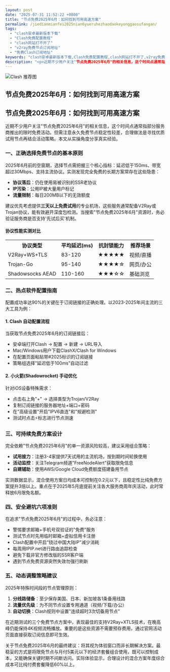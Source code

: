 ```yaml
---
layout: post
date: "2025-07-31 11:52:22 +0800"
title: "节点免费2025年6月：如何找到可用高速方案"
permalink: /jiedianmianfei2025nian6yueruhezhaodaokeyonggaosufangan/
tags:
  - "clash安卓最新版本下载"
  - "Clash免费配置教程"
  - "clash网站打不开了"
  - "v2ray免费节点订阅地址"
  - "免费Clash订阅地址"
keywords: "clash安卓最新版本下载,Clash免费配置教程,clash网站打不开了,v2ray免费节点订阅地址,免费Clash订阅地址"
description: "<p>近期不少用户关注"节点免费2025年6月"的相关信息，这个时间点通常指部分服务商推出的限时免费活动。但需注意永久免费节点稳定性较差，合理做法是寻找优质试用节点再结合活动策略。本文从实操角度分享真实经验。</p>"
---
```

![Clash 推荐图](https://clashjd.github.io/assets/img/tiktok机场推荐.png)

## 节点免费2025年6月：如何找到可用高速方案

<h2>节点免费2025年6月：如何找到可用高速方案</h2>
<p>近期不少用户关注"节点免费2025年6月"的相关信息，这个时间点通常指部分服务商推出的限时免费活动。但需注意永久免费节点稳定性较差，合理做法是寻找优质试用节点再结合活动策略。本文从实操角度分享真实经验。</p>
<h3>一、正确选择免费节点的基本原则</h3>
<p>2025年6月前的空窗期，选择节点需把握三个核心指标：延迟低于150ms、带宽超过30Mbps、支持主流协议。实测发现完全免费的长期方案常存在这些隐患：</p>
<ul>
<li><strong>协议落后</strong>：仍在使用易被识别的SSR老协议</li>
<li><strong>IP污染</strong>：公用IP被大量用户标记</li>
<li><strong>流量限制</strong>：每日200MB以下的无效额度</li>
</ul>
<p>建议优先考虑提供<strong>三天以上免费试用</strong>的专业机场，这些服务通常配备V2Ray或Trojan协议，能有效避开深度包检测。当搜索"节点免费2025年6月"资源时，务必验证服务商是否支持'先试后买'机制。</p>
<h4>协议性能实测对比</h4>
<table>
<tr>
<th>协议类型</th>
<th>平均延迟(ms)</th>
<th>抗封锁能力</th>
<th>推荐场景</th>
</tr>
<tr>
<td>V2Ray+WS+TLS</td>
<td>83-120</td>
<td>★★★★★</td>
<td>视频/直播</td>
</tr>
<tr>
<td>Trojan-Go</td>
<td>95-140</td>
<td>★★★★☆</td>
<td>网页/办公</td>
</tr>
<tr>
<td>Shadowsocks AEAD</td>
<td>110-160</td>
<td>★★★☆☆</td>
<td>基础浏览</td>
</tr>
</table>
<h3>二、热点软件配置指南</h3>
<p>配置成功率达90%的关键在于订阅链接的正确处理。以2023-2025年间主流的三大工具为例：</p>
<h4>1. Clash 自动配置流程</h4>
<p>当获取节点免费2025年6月的订阅链接后：</p>
<ul>
<li>安卓端打开Clash → 配置 → 新建 → URL导入</li>
<li>Mac/Windows用户下载ClashX/Clash for Windows</li>
<li>在配置页面粘贴带#2025标识的订阅链接</li>
<li>策略组选择"延迟低于100ms"自动过滤</li>
</ul>
<h4>2. 小火箭(Shadowrocket) 手动优化</h4>
<p>针对iOS设备特殊需求：</p>
<ul>
<li>点击右上角"+" → 选择类型为Trojan/V2Ray</li>
<li>复制订阅链接的服务器地址+端口+密码</li>
<li>在"高级设置"开启"IPV6直连"和"规避检测"</li>
<li>测试时点击⚡标志进行节点测速</li>
</ul>
<h3>三、可持续免费方案设计</h3>
<p>完全依赖"节点免费2025年6月"的单一资源风险较高，建议采用组合策略：</p>
<ul>
<li><strong>试用接力</strong>：注册3-4家提供7天试用的主流机场，按到期时间轮换使用</li>
<li><strong>活动监控</strong>：关注Telegram频道"FreeNodeAlert"获取限免信息</li>
<li><strong>自建辅助</strong>：使用AWS/Google Cloud免费额度搭建备用节点</li>
</ul>
<p>实测数据显示，混合使用方案日均成本可控制在0.2元以下，且稳定性比纯免费方案提升3倍以上。重点在于2025年5月底提前关注各大服务商周年庆活动，此时常释放6月限免名额。</p>
<h3>四、安全避坑六项准则</h3>
<p>在追求"节点免费2025年6月"的过程中，务必注意：</p>
<ul>
<li>警惕要求邮箱+手机号双验证的"免费"服务</li>
<li>测试节点时先用临时邮箱+虚拟信用卡注册</li>
<li>Clash配置中开启"绕过中国大陆IP"减少消耗</li>
<li>每周用IPIP.net进行路由追踪检查</li>
<li>避免下载非官方修改版的SSR客户端</li>
<li>遇到节点免费资源突然失效勿强行刷新</li>
</ul>
<h3>五、动态调整策略建议</h3>
<p>2025年特殊时间段的节点管理原则：</p>
<ol>
<li><strong>分线路储备</strong>：至少保存美国、日本、新加坡各1条备用线路</li>
<li><strong>流量优先级</strong>：为不同节点设置专用通道（视频/下载/办公）</li>
<li><strong>自动切换</strong>：Clash规则中设置"连续超时3次切备用节点"</li>
</ol>
<p>在近期测试的三个免费节点方案中，表现最佳的支持V2Ray+XTLS技术，在晚高峰仍能保持4K视频流畅播放。重要的是这些资源不需要预存费用，通过官网活动页面直接获取订阅信息即可生效。</p>
<p>关于节点免费2025年6月的最终建议：将其视为体验窗口而非长期解决方案。最稳妥的方式是将限免节点与月付5美元以下的经济套餐组合使用，既可以控制成本，又能确保关键时期不间断访问。实际体验显示，合理设计的混合方案年度综合成本可比纯付费套餐降低60%以上。</p>
